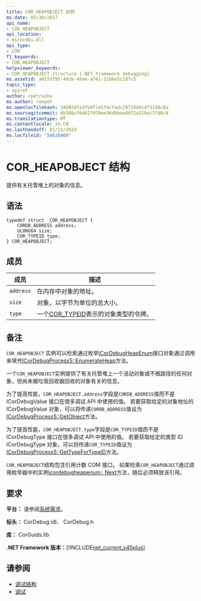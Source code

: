 ```yaml
---
title: COR_HEAPOBJECT 结构
ms.date: 03/30/2017
api_name:
- COR_HEAPOBJECT
api_location:
- mscordbi.dll
api_type:
- COM
f1_keywords:
- COR_HEAPOBJECT
helpviewer_keywords:
- COR_HEAPOBJECT structure [.NET Framework debugging]
ms.assetid: a92fdf95-492b-49ae-a741-2186e5c1d7c5
topic_type:
- apiref
author: rpetrusha
ms.author: ronpet
ms.openlocfilehash: 34b02dfa3fb0f1e5f4cfadc297194dc4f3160c8a
ms.sourcegitcommit: 6b308cf6d627d78ee36dbbae8972a310ac7fd6c8
ms.translationtype: MT
ms.contentlocale: zh-CN
ms.lasthandoff: 01/23/2019
ms.locfileid: "54628469"
---
```

# <a name="corheapobject-structure"></a>COR_HEAPOBJECT 结构
提供有关托管堆上的对象的信息。  
  
## <a name="syntax"></a>语法  
  
```  
typedef struct _COR_HEAPOBJECT {  
    CORDB_ADDRESS address;    
    ULONG64 size;             
    COR_TYPEID type;          
} COR_HEAPOBJECT;  
```  
  
## <a name="members"></a>成员  
  
|成员|描述|  
|------------|-----------------|  
|`address`|在内存中对象的地址。|  
|`size`|对象，以字节为单位的总大小。|  
|`type`|一个[COR_TYPEID](../../../../docs/framework/unmanaged-api/debugging/cor-typeid-structure.md)表示的对象类型的令牌。|  
  
## <a name="remarks"></a>备注  
 `COR_HEAPOBJECT` 实例可以检索通过枚举[ICorDebugHeapEnum](../../../../docs/framework/unmanaged-api/debugging/icordebugheapenum-interface.md)接口对象通过调用来填充[ICorDebugProcess5::EnumerateHeap](../../../../docs/framework/unmanaged-api/debugging/icordebugprocess5-enumerateheap-method.md)方法。  
  
 一个`COR_HEAPOBJECT`实例提供了有关托管堆上一个活动对象或不根路径的任何对象，但尚未被垃圾回收器回收的对象有关的信息。  
  
 为了提高性能，`COR_HEAPOBJECT.address`字段是`CORDB_ADDRESS`值而不是 ICorDebugValue 接口在很多调试 API 中使用的值。 若要获取给定的对象地址的 ICorDebugValue 对象，可以将传递`CORDB_ADDRESS`值设为[ICorDebugProcess5::GetObject](../../../../docs/framework/unmanaged-api/debugging/icordebugprocess5-getobject-method.md)方法。  
  
 为了提高性能，`COR_HEAPOBJECT.type`字段是`COR_TYPEID`值而不是 ICorDebugType 接口在很多调试 API 中使用的值。 若要获取给定的类型 ID ICorDebugType 对象，可以将传递`COR_TYPEID`值设为[ICorDebugProcess5::GetTypeForTypeID](../../../../docs/framework/unmanaged-api/debugging/icordebugprocess5-gettypefortypeid-method.md)方法。  
  
 `COR_HEAPOBJECT`结构包含引用计数 COM 接口。 如果检索`COR_HEAPOBJECT`通过调用枚举器中的实例[icordebugheapenum:: Next](../../../../docs/framework/unmanaged-api/debugging/icordebugheapenum-next-method.md)方法，随后必须释放该引用。  
  
## <a name="requirements"></a>要求  
 **平台：** 请参阅[系统需求](../../../../docs/framework/get-started/system-requirements.md)。  
  
 **标头：** CorDebug.idl、 CorDebug.h  
  
 **库：** CorGuids.lib  
  
 **.NET Framework 版本：**[!INCLUDE[net_current_v45plus](../../../../includes/net-current-v45plus-md.md)]  
  
## <a name="see-also"></a>请参阅
- [调试结构](../../../../docs/framework/unmanaged-api/debugging/debugging-structures.md)
- [调试](../../../../docs/framework/unmanaged-api/debugging/index.md)

